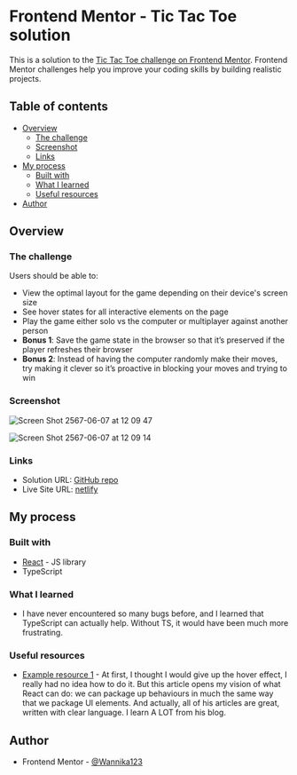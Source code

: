 # Frontend Mentor - Tic Tac Toe solution

This is a solution to the [Tic Tac Toe challenge on Frontend Mentor](https://www.frontendmentor.io/challenges/tic-tac-toe-game-Re7ZF_E2v). Frontend Mentor challenges help you improve your coding skills by building realistic projects. 

## Table of contents

- [Overview](#overview)
  - [The challenge](#the-challenge)
  - [Screenshot](#screenshot)
  - [Links](#links)
- [My process](#my-process)
  - [Built with](#built-with)
  - [What I learned](#what-i-learned)
  - [Useful resources](#useful-resources)
- [Author](#author)

## Overview

### The challenge

Users should be able to:

- View the optimal layout for the game depending on their device's screen size
- See hover states for all interactive elements on the page
- Play the game either solo vs the computer or multiplayer against another person
- **Bonus 1**: Save the game state in the browser so that it’s preserved if the player refreshes their browser
- **Bonus 2**: Instead of having the computer randomly make their moves, try making it clever so it’s proactive in blocking your moves and trying to win

### Screenshot

![Screen Shot 2567-06-07 at 12 09 47](https://github.com/Wannika123/fem-tic-tac-toe/assets/142564014/dba53b9f-2476-4c55-a6a8-b558343b85e0)

![Screen Shot 2567-06-07 at 12 09 14](https://github.com/Wannika123/fem-tic-tac-toe/assets/142564014/d8ad5eb5-f6cb-4f7c-b1ba-0ec166b51ec2)

### Links

- Solution URL: [GitHub repo](https://github.com/Wannika123/fem-tic-tac-toe)
- Live Site URL: [netlify](https://66629951927b7bbebb7f53b5--merry-figolla-1cc054.netlify.app/)

## My process

### Built with

- [React](https://reactjs.org/) - JS library
- TypeScript

### What I learned

- I have never encountered so many bugs before, and I learned that TypeScript can actually help. Without TS, it would have been much more frustrating.

### Useful resources

- [Example resource 1](https://www.joshwcomeau.com/react/boop/) - At first, I thought I would give up the hover effect, I really had no idea how to do it. But this article opens my vision of what React can do: we can package up behaviours in much the same way that we package UI elements. And actually, all of his articles are great, written with clear language. I learn A LOT from his blog.

## Author

- Frontend Mentor - [@Wannika123](https://www.frontendmentor.io/profile/Wannika123)

